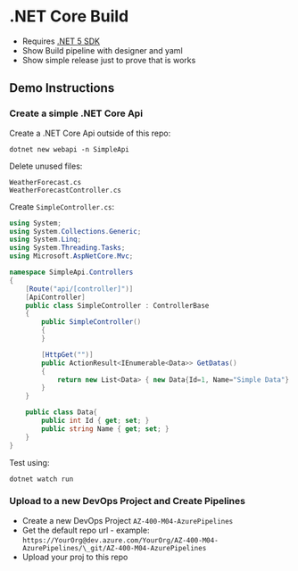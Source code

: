 # .NET Core Build

- Requires [.NET 5 SDK](https://dotnet.microsoft.com/download/dotnet/5.0)
- Show Build pipeline with designer and yaml
- Show simple release just to prove that is works

## Demo Instructions

### Create a simple .NET Core Api

Create a .NET Core Api outside of this repo:

```
dotnet new webapi -n SimpleApi
```

Delete unused files:

```
WeatherForecast.cs
WeatherForecastController.cs
```

Create `SimpleController.cs`:

```c#
using System;
using System.Collections.Generic;
using System.Linq;
using System.Threading.Tasks;
using Microsoft.AspNetCore.Mvc;

namespace SimpleApi.Controllers
{
    [Route("api/[controller]")]
    [ApiController]
    public class SimpleController : ControllerBase
    {
        public SimpleController()
        {
        }

        [HttpGet("")]
        public ActionResult<IEnumerable<Data>> GetDatas()
        {
            return new List<Data> { new Data{Id=1, Name="Simple Data"} };
        }
    }

    public class Data{
        public int Id { get; set; }
        public string Name { get; set; }
    }
}


```

Test using:

```
dotnet watch run
```

### Upload to a new DevOps Project and Create Pipelines

- Create a new DevOps Project `AZ-400-M04-AzurePipelines`
- Get the default repo url - example: `https://YourOrg@dev.azure.com/YourOrg/AZ-400-M04-AzurePipelines/\_git/AZ-400-M04-AzurePipelines`
- Upload your proj to this repo
